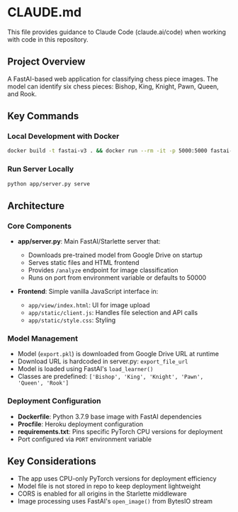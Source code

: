 # CLAUDE.md

This file provides guidance to Claude Code (claude.ai/code) when working with code in this repository.

## Project Overview

A FastAI-based web application for classifying chess piece images. The model can identify six chess pieces: Bishop, King, Knight, Pawn, Queen, and Rook.

## Key Commands

### Local Development with Docker
```bash
docker build -t fastai-v3 . && docker run --rm -it -p 5000:5000 fastai-v3
```

### Run Server Locally
```bash
python app/server.py serve
```

## Architecture

### Core Components

- **app/server.py**: Main FastAI/Starlette server that:
  - Downloads pre-trained model from Google Drive on startup
  - Serves static files and HTML frontend
  - Provides `/analyze` endpoint for image classification
  - Runs on port from environment variable or defaults to 50000

- **Frontend**: Simple vanilla JavaScript interface in:
  - `app/view/index.html`: UI for image upload
  - `app/static/client.js`: Handles file selection and API calls
  - `app/static/style.css`: Styling

### Model Management

- Model (`export.pkl`) is downloaded from Google Drive URL at runtime
- Download URL is hardcoded in server.py: `export_file_url`
- Model is loaded using FastAI's `load_learner()`
- Classes are predefined: `['Bishop', 'King', 'Knight', 'Pawn', 'Queen', 'Rook']`

### Deployment Configuration

- **Dockerfile**: Python 3.7.9 base image with FastAI dependencies
- **Procfile**: Heroku deployment configuration
- **requirements.txt**: Pins specific PyTorch CPU versions for deployment
- Port configured via `PORT` environment variable

## Key Considerations

- The app uses CPU-only PyTorch versions for deployment efficiency
- Model file is not stored in repo to keep deployment lightweight
- CORS is enabled for all origins in the Starlette middleware
- Image processing uses FastAI's `open_image()` from BytesIO stream